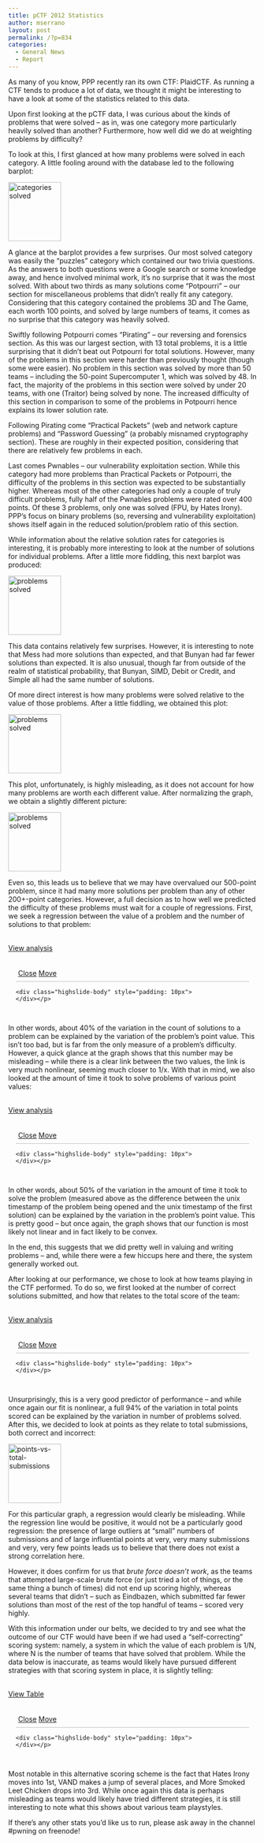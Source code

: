```yaml
---
title: pCTF 2012 Statistics
author: mserrano
layout: post
permalink: /?p=834
categories:
  - General News
  - Report
---
```

As many of you know, PPP recently ran its own CTF: PlaidCTF. As running a CTF tends to produce a lot of data, we thought it might be interesting to have a look at some of the statistics related to this data.

Upon first looking at the pCTF data, I was curious about the kinds of problems that were solved &#8211; as in, was one category more particularly heavily solved than another? Furthermore, how well did we do at weighting problems by difficulty?

<!--more-->

To look at this, I first glanced at how many problems were solved in each category. A little fooling around with the database led to the following barplot:

<a href="http://ppp.cylab.cmu.edu/wordpress/wp-content/uploads/2012/05/categories_solved_sized.png" class="highslide" onclick="return hs.expand(this)"><img src="http://ppp.cylab.cmu.edu/wordpress/wp-content/uploads/2012/05/categories_solved_sized.png" alt="categories solved" title="Click to enlarge" height="120" width="107" /></a>

A glance at the barplot provides a few surprises. Our most solved category was easily the &#8220;puzzles&#8221; category which contained our two trivia questions. As the answers to both questions were a Google search or some knowledge away, and hence involved minimal work, it&#8217;s no surprise that it was the most solved. With about two thirds as many solutions come &#8220;Potpourri&#8221; &#8211; our section for miscellaneous problems that didn&#8217;t really fit any category. Considering that this category contained the problems 3D and The Game, each worth 100 points, and solved by large numbers of teams, it comes as no surprise that this category was heavily solved.

Swiftly following Potpourri comes &#8220;Pirating&#8221; &#8211; our reversing and forensics section. As this was our largest section, with 13 total problems, it is a little surprising that it didn&#8217;t beat out Potpourri for total solutions. However, many of the problems in this section were harder than previously thought (though some were easier). No problem in this section was solved by more than 50 teams &#8211; including the 50-point Supercomputer 1, which was solved by 48. In fact, the majority of the problems in this section were solved by under 20 teams, with one (Traitor) being solved by none. The increased difficulty of this section in comparison to some of the problems in Potpourri hence explains its lower solution rate.

Following Pirating come &#8220;Practical Packets&#8221; (web and network capture problems) and &#8220;Password Guessing&#8221; (a probably misnamed cryptography section). These are roughly in their expected position, considering that there are relatively few problems in each.

Last comes Pwnables &#8211; our vulnerability exploitation section. While this category had more problems than Practical Packets or Potpourri, the difficulty of the problems in this section was expected to be substantially higher. Whereas most of the other categories had only a couple of truly difficult problems, fully half of the Pwnables problems were rated over 400 points. Of these 3 problems, only one was solved (FPU, by Hates Irony). PPP&#8217;s focus on binary problems (so, reversing and vulnerability exploitation) shows itself again in the reduced solution/problem ratio of this section.

While information about the relative solution rates for categories is interesting, it is probably more interesting to look at the number of solutions for individual problems. After a little more fiddling, this next barplot was produced:

<a href="http://ppp.cylab.cmu.edu/wordpress/wp-content/uploads/2012/05/problems_solved_sized.png" class="highslide" onclick="return hs.expand(this)"><img src="http://ppp.cylab.cmu.edu/wordpress/wp-content/uploads/2012/05/problems_solved_sized.png" alt="problems solved" title="Click to enlarge" height="120" width="107" /></a>

This data contains relatively few surprises. However, it is interesting to note that Mess had more solutions than expected, and that Bunyan had far fewer solutions than expected. It is also unusual, though far from outside of the realm of statistical probability, that Bunyan, SIMD, Debit or Credit, and Simple all had the same number of solutions.

Of more direct interest is how many problems were solved relative to the value of those problems. After a little fiddling, we obtained this plot:

<a href="http://ppp.cylab.cmu.edu/wordpress/wp-content/uploads/2012/05/values_solved_sized.png" class="highslide" onclick="return hs.expand(this)"><img src="http://ppp.cylab.cmu.edu/wordpress/wp-content/uploads/2012/05/values_solved_sized.png" alt="problems solved" title="Click to enlarge" height="120" width="107" /></a>

This plot, unfortunately, is highly misleading, as it does not account for how many problems are worth each different value. After normalizing the graph, we obtain a slightly different picture:

<a href="http://ppp.cylab.cmu.edu/wordpress/wp-content/uploads/2012/05/values_solved_norm_sized.png" class="highslide" onclick="return hs.expand(this)"><img src="http://ppp.cylab.cmu.edu/wordpress/wp-content/uploads/2012/05/values_solved_norm_sized.png" alt="problems solved" title="Click to enlarge" height="120" width="107" /></a>

Even so, this leads us to believe that we may have overvalued our 500-point problem, since it had many more solutions per problem than any of other 200+-point categories. However, a full decision as to how well we predicted the difficulty of these problems must wait for a couple of regressions. First, we seek a regression between the value of a problem and the number of solutions to that problem:

<div class="textwrapper">
  <a href="pctfstats2012/solved_vs_values.html" onclick="return hs.htmlExpand(this, { objectType: 'ajax', contentId: 'highslide-html-5' } )" class="highslide"><br /> View analysis<br /> </a></p> 
  
  <div class="highslide-html-content" id="highslide-html-5" style="padding: 15px; width: auto">
    <div style="height:20px; padding: 5px; border-bottom: 1px solid silver">
      <a href="#" onclick="return hs.close(this)" class="control">Close</a> <a href="#" onclick="return false" class="highslide-move control">Move</a>
    </div>
    
    <div class="highslide-body" style="padding: 10px">
    </div></p>
  </div></p>
</div>

In other words, about 40% of the variation in the count of solutions to a problem can be explained by the variation of the problem&#8217;s point value. This isn&#8217;t too bad, but is far from the only measure of a problem&#8217;s difficulty. However, a quick glance at the graph shows that this number may be misleading &#8211; while there is a clear link between the two values, the link is very much nonlinear, seeming much closer to 1/x. With that in mind, we also looked at the amount of time it took to solve problems of various point values:

<div class="textwrapper">
  <a href="pctfstats2012/values_vs_time.html" onclick="return hs.htmlExpand(this, { objectType: 'ajax', contentId: 'highslide-html-6' } )" class="highslide"><br /> View analysis<br /> </a></p> 
  
  <div class="highslide-html-content" id="highslide-html-6" style="padding: 15px; width: auto">
    <div style="height:20px; padding: 5px; border-bottom: 1px solid silver">
      <a href="#" onclick="return hs.close(this)" class="control">Close</a> <a href="#" onclick="return false" class="highslide-move control">Move</a>
    </div>
    
    <div class="highslide-body" style="padding: 10px">
    </div></p>
  </div></p>
</div>

In other words, about 50% of the variation in the amount of time it took to solve the problem (measured above as the difference between the unix timestamp of the problem being opened and the unix timestamp of the first solution) can be explained by the variation in the problem&#8217;s point value. This is pretty good &#8211; but once again, the graph shows that our function is most likely not linear and in fact likely to be convex.

In the end, this suggests that we did pretty well in valuing and writing problems &#8211; and, while there were a few hiccups here and there, the system generally worked out.

After looking at our performance, we chose to look at how teams playing in the CTF performed. To do so, we first looked at the number of correct solutions submitted, and how that relates to the total score of the team:

<div class="textwrapper">
  <a href="pctfstats2012/solved_vs_points.html" onclick="return hs.htmlExpand(this, { objectType: 'ajax', contentId: 'highslide-html-7' } )" class="highslide"><br /> View analysis<br /> </a></p> 
  
  <div class="highslide-html-content" id="highslide-html-7" style="padding: 15px; width: auto">
    <div style="height:20px; padding: 5px; border-bottom: 1px solid silver">
      <a href="#" onclick="return hs.close(this)" class="control">Close</a> <a href="#" onclick="return false" class="highslide-move control">Move</a>
    </div>
    
    <div class="highslide-body" style="padding: 10px">
    </div></p>
  </div></p>
</div>

Unsurprisingly, this is a very good predictor of performance &#8211; and while once again our fit is nonlinear, a full 94% of the variation in total points scored can be explained by the variation in number of problems solved. After this, we decided to look at points as they relate to total submissions, both correct and incorrect:

<a href="http://ppp.cylab.cmu.edu/wordpress/wp-content/uploads/2012/05/brute_force_doesnt_work.png" class="highslide" onclick="return hs.expand(this)"><img src="http://ppp.cylab.cmu.edu/wordpress/wp-content/uploads/2012/05/brute_force_doesnt_work.png" alt="points-vs-total-submissions" title="Click to enlarge" height="120" width="107" /></a>

For this particular graph, a regression would clearly be misleading. While the regression line would be positive, it would not be a particularly good regression: the presence of large outliers at &#8220;small&#8221; numbers of submissions and of large influential points at very, very many submissions and very, very few points leads us to believe that there does not exist a strong correlation here.

However, it does confirm for us that *brute force doesn&#8217;t work*, as the teams that attempted large-scale brute force (or just tried a lot of things, or the same thing a bunch of times) did not end up scoring highly, whereas several teams that didn&#8217;t &#8211; such as Eindbazen, which submitted far fewer solutions than most of the rest of the top handful of teams &#8211; scored very highly.

With this information under our belts, we decided to try and see what the outcome of our CTF would have been if we had used a &#8220;self-correcting&#8221; scoring system: namely, a system in which the value of each problem is 1/N, where N is the number of teams that have solved that problem. While the data below is inaccurate, as teams would likely have pursued different strategies with that scoring system in place, it is slightly telling:

<div class="textwrapper">
  <a href="pctfstats2012/replacement_table.htm" onclick="return hs.htmlExpand(this, { objectType: 'ajax', contentId: 'highslide-html-8' } )" class="highslide"><br /> View Table<br /> </a></p> 
  
  <div class="highslide-html-content" id="highslide-html-8" style="padding: 15px; width: auto">
    <div style="height:20px; padding: 5px; border-bottom: 1px solid silver">
      <a href="#" onclick="return hs.close(this)" class="control">Close</a> <a href="#" onclick="return false" class="highslide-move control">Move</a>
    </div>
    
    <div class="highslide-body" style="padding: 10px">
    </div></p>
  </div></p>
</div>

Most notable in this alternative scoring scheme is the fact that Hates Irony moves into 1st, VAND makes a jump of several places, and More Smoked Leet Chicken drops into 3rd. While once again this data is perhaps misleading as teams would likely have tried different strategies, it is still interesting to note what this shows about various team playstyles.

If there&#8217;s any other stats you&#8217;d like us to run, please ask away in the channel #pwning on freenode!
